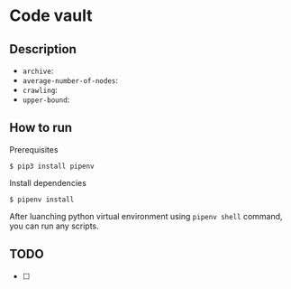 # Code vault

## Description
* `archive`:
* `average-number-of-nodes`:
* `crawling`:
* `upper-bound`:

## How to run
Prerequisites
```shellsciprt
$ pip3 install pipenv
```

Install dependencies
```shellscript
$ pipenv install
```

After luanching python virtual environment using `pipenv shell` command, you can run any scripts.

## TODO
- [ ] 
